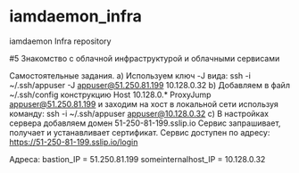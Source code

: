 # iamdaemon_infra
iamdaemon Infra repository

#5 Знакомство с облачной инфраструктурой и облачными сервисами

Самостоятельные задания.
a) Используем ключ -J вида:
   ssh -i ~/.ssh/appuser -J appuser@51.250.81.199 10.128.0.32
b) Добавляем в файл ~/.ssh/config конструкцию
   Host 10.128.0.*
     ProxyJump appuser@51.250.81.199
   и заходим на хост в локальной сети используя команду:
   ssh -i ~/.ssh/appuser appuser@10.128.0.32
с) В настройках сервера добавляем домен 51-250-81-199.sslip.io
   Сервис запрашивает, получает и устанавливает сертификат.
   Сервис доступен по адресу:
   https://51-250-81-199.sslip.io/login

Адреса:
bastion_IP = 51.250.81.199
someinternalhost_IP = 10.128.0.32
